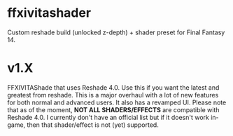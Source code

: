 # ffxivitashader
Custom reshade build (unlocked z-depth) + shader preset for Final Fantasy 14.

# v1.X
FFXIVITAShade that uses Reshade 4.0. Use this if you want the latest and greatest from reshade. This is a major overhaul with a lot of new features for both normal and advanced users. It also has a revamped UI. Please note that as of the moment, **NOT ALL SHADERS/EFFECTS** are compatible with Reshade 4.0. I currently don't have an official list but if it doesn't work in-game, then that shader/effect is not (yet) supported.
